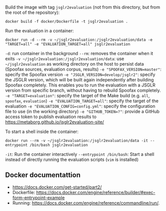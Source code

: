 
Build the image with tag `jsglr2evaluation` (not from this directory, but from the root of the repository):

```
docker build -f docker/Dockerfile -t jsglr2evaluation .
```

Run the evaluation in a container:

```
docker run -d --rm -v ~/jsglr2evaluation:/jsglr2evaluation/data -e "TARGET=all" -e "EVALUATION_TARGET=all" jsglr2evaluation
```

`-d`: run container in the background
`--rm`: removes the container when it exits
`-v ~/jsglr2evaluation:/jsglr2evaluation/data`: use `~/jsglr2evaluation` as working directory on the host to persist data (Spoofax sources, evaluation corpus, results)
`-e "SPOOFAX_VERSION=master"`: specify the Spoofax version
`-e "JSGLR_VERSION=develop/jsglr2"`: specify the JSGLR version, which will be built again independently after building Spoofax completely. This enables you to run the evaluation with a JSGLR version from specific branch, without having to rebuild Spoofax completely.
`-e "TARGET=evaluation"`: specify the target of the Make build (e.g. `all`, `spoofax`, `evaluation`)
`-e "EVALUATION_TARGET=all"`: specify the target of the evaluation
`-e "EVALUATION_CONFIG=config.yml"`: specify the configuration file to use (in the working directory)
`-e "GITHUB_TOKEN=?"`: provide a GitHub access token to publish evaluation results to https://metaborg.github.io/jsglr2evaluation-site/


To start a shell inside the container:

```
docker run --rm -v ~/jsglr2evaluation:/jsglr2evaluation/data -it --entrypoint /bin/bash jsglr2evaluation
```

`-it`: Run the container interactively
`--entrypoint /bin/bash`: Start a shell instead of directly running the evaluation scripts (`vim` is installed)

## Docker documentattion

- https://docs.docker.com/get-started/part2/
- Dockerfile: https://docs.docker.com/engine/reference/builder/#exec-form-entrypoint-example
- Running: https://docs.docker.com/engine/reference/commandline/run/.
